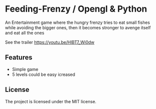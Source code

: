# Feeding-Frenzy / Opengl & Python
An Entertainment game where the hungry frenzy tries to eat small fishes while avoiding the bigger ones, then it becomes stronger to avenge itself and eat all the ones

See the trailer
https://youtu.be/HlBT7_Wi0dw

Features
--------

- Simple game
- 5 levels could be easy icreased

License
-------

The project is licensed under the MIT license.
